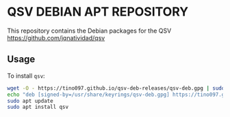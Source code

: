 # QSV DEBIAN APT REPOSITORY

This repository contains the Debian packages for the QSV <https://github.com/jqnatividad/qsv>

## Usage

To install `qsv`:

``` bash
wget -O - https://tino097.github.io/qsv-deb-releases/qsv-deb.gpg | sudo gpg --dearmor -o /usr/share/keyrings/qsv-deb.gpg
echo "deb [signed-by=/usr/share/keyrings/qsv-deb.gpg] https://tino097.github.io/qsv-deb-releases ./" | sudo tee /etc/apt/sources.list.d/qsv.list
sudo apt update
sudo apt install qsv
```

